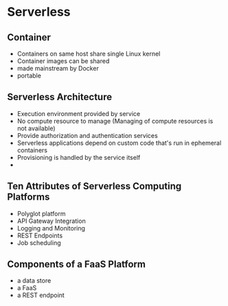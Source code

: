 # Serverless

## Container
- Containers on same host share single Linux kernel
- Container images can be shared
- made mainstream by Docker
- portable

## Serverless Architecture
- Execution environment provided by service
- No compute resource to manage (Managing of compute resources is not available)
- Provide authorization and authentication services
- Serverless applications depend on custom code that's run in ephemeral containers
- Provisioning is handled by the service itself
- 
## Ten Attributes of Serverless Computing Platforms
- Polyglot platform
- API Gateway Integration
- Logging and Monitoring
- REST Endpoints
- Job scheduling
## Components of a FaaS Platform
- a data store
- a FaaS
- a REST endpoint